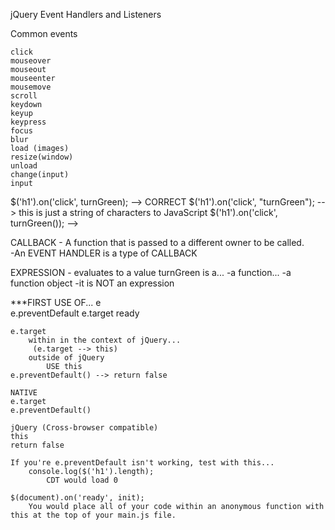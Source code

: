 jQuery Event Handlers and Listeners

Common events

	click
	mouseover
	mouseout
	mouseenter
	mousemove
	scroll
	keydown
	keyup 
	keypress
	focus
	blur
	load (images)
	resize(window)
	unload
	change(input)
	input

$('h1').on('click', turnGreen); --> CORRECT
	$('h1').on('click', "turnGreen"); --> this is just a string of characters to JavaScript
		$('h1').on('click', turnGreen()); -->

CALLBACK - A function that is passed to a different owner to be called.  
	-An EVENT HANDLER is a type of CALLBACK

EXPRESSION - evaluates to a value
turnGreen is a...
 -a function...
 -a function object 
 -it is NOT an expression

***FIRST USE OF...
	e  
	e.preventDefault
	e.target
	ready

	e.target
		within in the context of jQuery...
		 (e.target --> this)
		outside of jQuery
			USE this
	e.preventDefault() --> return false 

	NATIVE
	e.target
	e.preventDefault()

	jQuery (Cross-browser compatible)
	this
	return false

	If you're e.preventDefault isn't working, test with this...
		console.log($('h1').length);
			CDT would load 0

	$(document).on('ready', init);
		You would place all of your code within an anonymous function with this at the top of your main.js file.  
	


